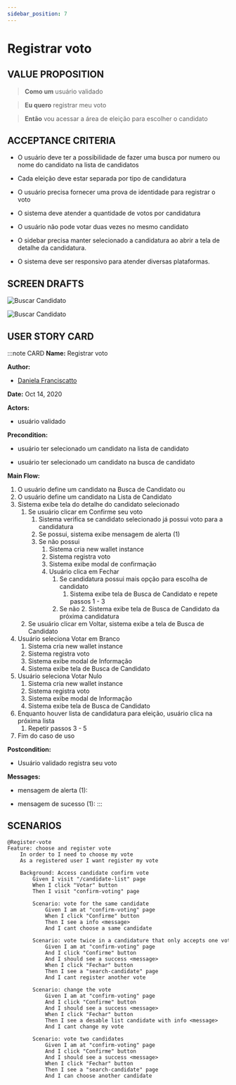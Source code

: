 ```yaml
---
sidebar_position: 7
---
```


# Registrar voto

## VALUE PROPOSITION

> **Como um** usuário validado 

> **Eu quero** registrar meu voto

> **Então** vou acessar a área de eleição para escolher o candidato

## ACCEPTANCE CRITERIA

- O usuário deve ter a possibilidade de fazer uma busca por numero ou nome do candidato na lista de candidatos

- Cada eleição deve estar separada por tipo de candidatura

- O usuário precisa fornecer uma prova de identidade para registrar o voto

- O sistema deve atender a quantidade de votos por candidatura

- O usuário não pode votar duas vezes no mesmo candidato

- O sidebar precisa manter selecionado a candidatura ao abrir a tela de detalhe da candidatura.

- O sistema deve ser responsivo para atender diversas plataformas.

## SCREEN DRAFTS

![Buscar Candidato](/img/must-vote/RegistrarV2.png)

![Buscar Candidato](/img/must-vote/Registrar2V2.png)


## USER STORY CARD

:::note CARD
**Name:** Registrar voto

**Author:** 

- [Daniela Franciscatto](https://github.com/danielaanjos) 

**Date:** Oct 14, 2020

**Actors:**  

- usuário validado

**Precondition:**

- usuário ter selecionado um candidato na lista de candidato

- usuário ter selecionado um candidato na busca de candidato

**Main Flow:**

1. O usuário define um candidato na Busca de Candidato ou
2. O usuário define um candidato na Lista de Candidato
3. Sistema exibe tela do detalhe do candidato selecionado
    1. Se usuário clicar em Confirme seu voto
        1. Sistema verifica se candidato selecionado já possui voto para a candidatura
        2. Se possui, sistema exibe mensagem de alerta (1)
        3. Se não possui
            1. Sistema cria new wallet instance
            2. Sistema registra voto
            3. Sistema exibe modal de confirmação
            4. Usuário clica em Fechar
                1. Se candidatura possui mais opção para escolha de candidato
                    1. Sistema exibe tela de Busca de Candidato e repete passos 1 - 3
                2. Se não
                    2. Sistema exibe tela de Busca de Candidato da próxima candidatura
    2. Se usuário clicar em Voltar, sistema exibe a tela de Busca de Candidato
4. Usuário seleciona Votar em Branco
    1. Sistema cria new wallet instance
    2. Sistema registra voto
    3. Sistema exibe modal de Informação 
    4. Sistema exibe tela de Busca de Candidato
5. Usuário seleciona Votar Nulo
    1. Sistema cria new wallet instance
    2. Sistema registra voto
    3. Sistema exibe modal de Informação 
    4. Sistema exibe tela de Busca de Candidato
6. Enquanto houver lista de candidatura para eleição, usuário clica na próxima lista
    1. Repetir passos 3 - 5 
7. Fim do caso de uso

**Postcondition:**

- Usuário validado registra seu voto

**Messages:**

- mensagem de alerta (1): 

- mensagem de sucesso (1):
:::

## SCENARIOS

```gherkin
@Register-vote
Feature: choose and register vote
    In order to I need to choose my vote
    As a registered user I want register my vote

    Background: Access candidate confirm vote
        Given I visit "/candidate-list" page
        When I click "Votar" button
        Then I visit "confirm-voting" page

        Scenario: vote for the same candidate
            Given I am at "confirm-voting" page
            When I click "Confirme" button
            Then I see a info <message>
            And I cant choose a same candidate

        Scenario: vote twice in a candidature that only accepts one vote
            Given I am at "confirm-voting" page
            And I click "Confirme" button
            And I should see a success <message>
            When I click "Fechar" button
            Then I see a "search-candidate" page
            And I cant register another vote

        Scenario: change the vote
            Given I am at "confirm-voting" page
            And I click "Confirme" button
            And I should see a success <message>
            When I click "Fechar" button
            Then I see a desable list candidate with info <message>
            And I cant change my vote

        Scenario: vote two candidates
            Given I am at "confirm-voting" page
            And I click "Confirme" button
            And I should see a success <message>
            When I click "Fechar" button
            Then I see a "search-candidate" page
            And I can choose another candidate  

```